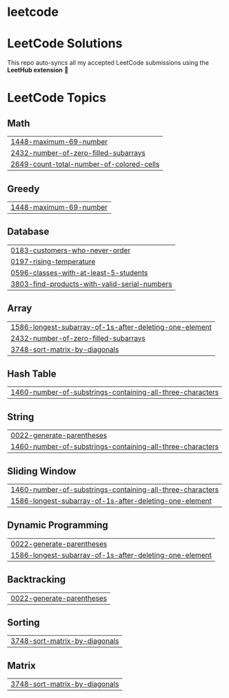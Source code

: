 # leetcode
# LeetCode Solutions

This repo auto-syncs all my accepted LeetCode submissions using the **LeetHub extension** 🚀  

<!---LeetCode Topics Start-->
# LeetCode Topics
## Math
|  |
| ------- |
| [1448-maximum-69-number](https://github.com/anilnunnagopula/leetcode/tree/master/1448-maximum-69-number) |
| [2432-number-of-zero-filled-subarrays](https://github.com/anilnunnagopula/leetcode/tree/master/2432-number-of-zero-filled-subarrays) |
| [2649-count-total-number-of-colored-cells](https://github.com/anilnunnagopula/leetcode/tree/master/2649-count-total-number-of-colored-cells) |
## Greedy
|  |
| ------- |
| [1448-maximum-69-number](https://github.com/anilnunnagopula/leetcode/tree/master/1448-maximum-69-number) |
## Database
|  |
| ------- |
| [0183-customers-who-never-order](https://github.com/anilnunnagopula/leetcode/tree/master/0183-customers-who-never-order) |
| [0197-rising-temperature](https://github.com/anilnunnagopula/leetcode/tree/master/0197-rising-temperature) |
| [0596-classes-with-at-least-5-students](https://github.com/anilnunnagopula/leetcode/tree/master/0596-classes-with-at-least-5-students) |
| [3803-find-products-with-valid-serial-numbers](https://github.com/anilnunnagopula/leetcode/tree/master/3803-find-products-with-valid-serial-numbers) |
## Array
|  |
| ------- |
| [1586-longest-subarray-of-1s-after-deleting-one-element](https://github.com/anilnunnagopula/leetcode/tree/master/1586-longest-subarray-of-1s-after-deleting-one-element) |
| [2432-number-of-zero-filled-subarrays](https://github.com/anilnunnagopula/leetcode/tree/master/2432-number-of-zero-filled-subarrays) |
| [3748-sort-matrix-by-diagonals](https://github.com/anilnunnagopula/leetcode/tree/master/3748-sort-matrix-by-diagonals) |
## Hash Table
|  |
| ------- |
| [1460-number-of-substrings-containing-all-three-characters](https://github.com/anilnunnagopula/leetcode/tree/master/1460-number-of-substrings-containing-all-three-characters) |
## String
|  |
| ------- |
| [0022-generate-parentheses](https://github.com/anilnunnagopula/leetcode/tree/master/0022-generate-parentheses) |
| [1460-number-of-substrings-containing-all-three-characters](https://github.com/anilnunnagopula/leetcode/tree/master/1460-number-of-substrings-containing-all-three-characters) |
## Sliding Window
|  |
| ------- |
| [1460-number-of-substrings-containing-all-three-characters](https://github.com/anilnunnagopula/leetcode/tree/master/1460-number-of-substrings-containing-all-three-characters) |
| [1586-longest-subarray-of-1s-after-deleting-one-element](https://github.com/anilnunnagopula/leetcode/tree/master/1586-longest-subarray-of-1s-after-deleting-one-element) |
## Dynamic Programming
|  |
| ------- |
| [0022-generate-parentheses](https://github.com/anilnunnagopula/leetcode/tree/master/0022-generate-parentheses) |
| [1586-longest-subarray-of-1s-after-deleting-one-element](https://github.com/anilnunnagopula/leetcode/tree/master/1586-longest-subarray-of-1s-after-deleting-one-element) |
## Backtracking
|  |
| ------- |
| [0022-generate-parentheses](https://github.com/anilnunnagopula/leetcode/tree/master/0022-generate-parentheses) |
## Sorting
|  |
| ------- |
| [3748-sort-matrix-by-diagonals](https://github.com/anilnunnagopula/leetcode/tree/master/3748-sort-matrix-by-diagonals) |
## Matrix
|  |
| ------- |
| [3748-sort-matrix-by-diagonals](https://github.com/anilnunnagopula/leetcode/tree/master/3748-sort-matrix-by-diagonals) |
<!---LeetCode Topics End-->
